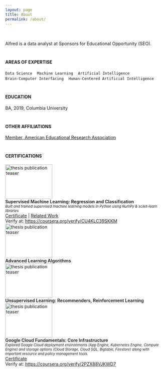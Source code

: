 ```yaml
---
layout: page
title: About
permalink: /about/
---
```


<link rel="stylesheet" href="/assets/css/style.css">
<div style = "text-align:center; font-style: italic; font-size: 1.1em; margin-top:3em"></div>

<div style = "margin-bottom:3em">
Alfred is a data analyst at Sponsors for Educational Opportunity (SEO).
</div>


<div style = "margin-bottom:3em">
<h4>AREAS OF EXPERTISE</h4>
<code>Data Science</code>&nbsp;&nbsp;&nbsp;  <code>Machine Learning</code>&nbsp;&nbsp;&nbsp;   <code>Artificial Intelligence</code><br>	
<code>Brain-Computer Interfacing</code>&nbsp;&nbsp;&nbsp;   <code>Human-Centered Artificial Intelligence</code>
</div>

<div style = "margin-bottom:3em">
<h4>EDUCATION</h4>
BA, 2019, Columbia University 
</div>

<div style = "margin-bottom:3em">
<h4>OTHER AFFILIATIONS</h4>
<a href = "https://www.aera.net/">Member, American Educational Research Association</a>
<!-- Chair, Member, Allied Health Member,  -->
</div>




<div style = "margin-bottom:3em">
<h4>CERTIFICATIONS</h4>

<div style="text-align:left">
<div class="publications-container" ><!-- style="margin-top:2em" -->
    <div class="certification-teaser" > <img src="../assets/images/certifications/smlrc.png" width="150" height="110" alt="thesis publication teaser"></div>
    <div class="publication-details"> 
        <div class="certification-title" style="font-weight:600"> Supervised Machine Learning: Regression and Classification  </div> 
        <!-- <div class="certification-title"><blockquote style = "font-style:normal; font-size: 1em; font:calibri">Built and trained supervised machine learning models in Python using NumPy & scikit-learn libraries</blockquote> </div> -->
        <div class="certification-title" style = "font-style:italic; font-size: .8em">Built and trained supervised machine learning models in Python using NumPy & scikit-learn libraries </div>
        <div class="certification-title"> 
            <a href = "https://www.coursera.org/account/accomplishments/certificate/CU4KLC39SKKM" target="_blank" >Certificate</a> |
            <a href = "/portfolio/sml.html" target="_blank" >Related Work</a>
        </div>
        <div class="certification-title">Verify at: <a href = "https://coursera.org/verify/CU4KLC39SKKM" target="_blank">https://coursera.org/verify/CU4KLC39SKKM</a></div>
    </div>
    </div>
</div>


<div style="text-align:left">
<div class="publications-container" ><!-- style="margin-top:2em" -->
    <div class="certification-teaser" > <img src="../assets/images/preview-imagex.png" width="150" height="110" alt="thesis publication teaser"></div>
    <div class="publication-details"> 
        <div class="certification-title" style="font-weight:600"> Advanced Learning Algorithms  </div> 
        <!-- <div class="certification-title" style = "font-style:italic; font-size: .8em">Built and trained supervised machine learning models in Python using NumPy & scikit-learn libraries </div> -->
        <!-- <div class="certification-title"> 
            <a href = "https://www.coursera.org/account/accomplishments/certificate/CU4KLC39SKKM" target="_blank" >Certificate</a> |
            <a href = "/portfolio/sml.html" target="_blank" >Related Work</a>
        </div>
        <div class="certification-title">Verify at: <a href = "https://coursera.org/verify/CU4KLC39SKKM" target="_blank">https://coursera.org/verify/CU4KLC39SKKM</a></div> -->
    </div>
    </div>
</div>


<div style="text-align:left">
<div class="publications-container" ><!-- style="margin-top:2em" -->
    <div class="certification-teaser" > <img src="../assets/images/preview-imagex.png" width="150" height="110" alt="thesis publication teaser"></div>
    <div class="publication-details"> 
        <div class="certification-title" style="font-weight:600"> Unsupervised Learning: Recommenders, Reinforcement Learning </div> 
        <!-- <div class="certification-title" style = "font-style:italic; font-size: .8em">Built and trained supervised machine learning models in Python using NumPy & scikit-learn libraries </div> -->
        <!-- <div class="certification-title"> 
            <a href = "https://www.coursera.org/account/accomplishments/certificate/CU4KLC39SKKM" target="_blank" >Certificate</a> |
            <a href = "/portfolio/sml.html" target="_blank" >Related Work</a>
        </div>
        <div class="certification-title">Verify at: <a href = "https://coursera.org/verify/CU4KLC39SKKM" target="_blank">https://coursera.org/verify/CU4KLC39SKKM</a></div> -->
    </div>
    </div>
</div>


<div style="text-align:left">
<div class="publications-container" ><!-- style="margin-top:2em" -->
    <div class="certification-teaser" > <img src="../assets/images/certifications/gcf.png" width="150" height="110" alt="thesis publication teaser"></div>
    <div class="publication-details"> 
        <div class="certification-title" style="font-weight:600"> Google Cloud Fundamentals: Core Infrastructure  </div> 
        <!-- <div class="certification-title"><blockquote style = "font-style:normal; font-size: 1em; font:calibri">Built and trained supervised machine learning models in Python using NumPy & scikit-learn libraries</blockquote> </div> -->
        <div class="certification-title" style = "font-style:italic; font-size: .8em">Explored Google Cloud deployment environments (App Engine, Kubernetes Engine, Compute Engine) and storage options (Cloud Storage, Cloud SQL, Bigtable, Firestore) along with important resource and policy management tools. </div>
        <div class="certification-title"> 
            <a href="https://www.coursera.org/account/accomplishments/certificate/2PZX88VJKWD7" target="_blank" >Certificate</a>
            <!-- <a href = "/portfolio/sml.html" target="_blank" > | Related Work</a> -->
        </div>
        <div class="certification-title">Verify at: <a href = "https://coursera.org/verify/2PZX88VJKWD7" target="_blank">https://coursera.org/verify/2PZX88VJKWD7</a></div>
    </div>
    </div>
</div>






<!--
<div style = "margin-bottom:3em">
<h4>HONORS & AWARDS</h4>
 Mellon Teaching Fellow, Barnard College, 2006-2007
APERG Scholar, Mid-Atlantic States Section of the Air and Waste Management Association (MASS-A&WMA) Air Pollution Educational Research Grant Program (APERG), 2006-2007
Dissertations Initiative for Advancement of Climate-Change Research (DISCCRS) Scholar, 2006 
</div>
-->


<!-- SELECT URBAN HEALTH ACTIVITIES
NYC Climate-Health Adaptation Workgroup: The NYC Department of Health and Mental Hygiene (DOH), along with the Mayor's Office of Long-Term Planning and Sustainability, has convened public health experts from city agencies, academic institutions, and non-governmental organizations to form the Public Health Adaptation Workgroup. The mission of the Workgroup is to play an integral role in the development of a citywide Public Health Climate Change Adaptation Plan by: - Applying evidence-based best practices and/or personal and agency expertise and experience - Reviewing existing plans, proposed interventions and prevention efforts - Providing information and/or data on agency activities and scope of activities Dr Knowlton is representing NRDC among the NGOs (non-governmental organizations) participating on the workgroup.
IRI Summer Climate Institute: IRI uses a science-based approach to enhance society's capability to understand, anticipate and manage the impacts of climate in order to improve human welfare and the environment, especially in developing countries. IRI's sumemr climate-health institute at their campus just north of NYC attracts global climate and health professionals to discuss cutting-edge research questions.
The New York Climate and Health Project: An integrated modeling system was developed and used to assess potential future health impacts of climate change in the NYC metropolitan region.
SELECT GLOBAL ACTIVITIES
NRDC's India Initiative: Preparing for Public Health Impacts of Climate Change: Heat waves, floods, and infectious disease outbreaks are just some of the public health threats in India that could by exacerbated by climate change. Communities need the ability to assess their own climate-related public health risks and put effective adaptation measures into place. NRDC's India Initiative is working with a premier Indian health organization to develop a climate-health preparedness plan in a major Indian city, Ahmedabad, Gujarat, focused on preventing heat-related deaths and illnesses. The India Initiative is also working to assess the vulnerabilities of local communities to extreme heat events and to develop municipal strategies for preparing and responding to climate emergencies. -->
